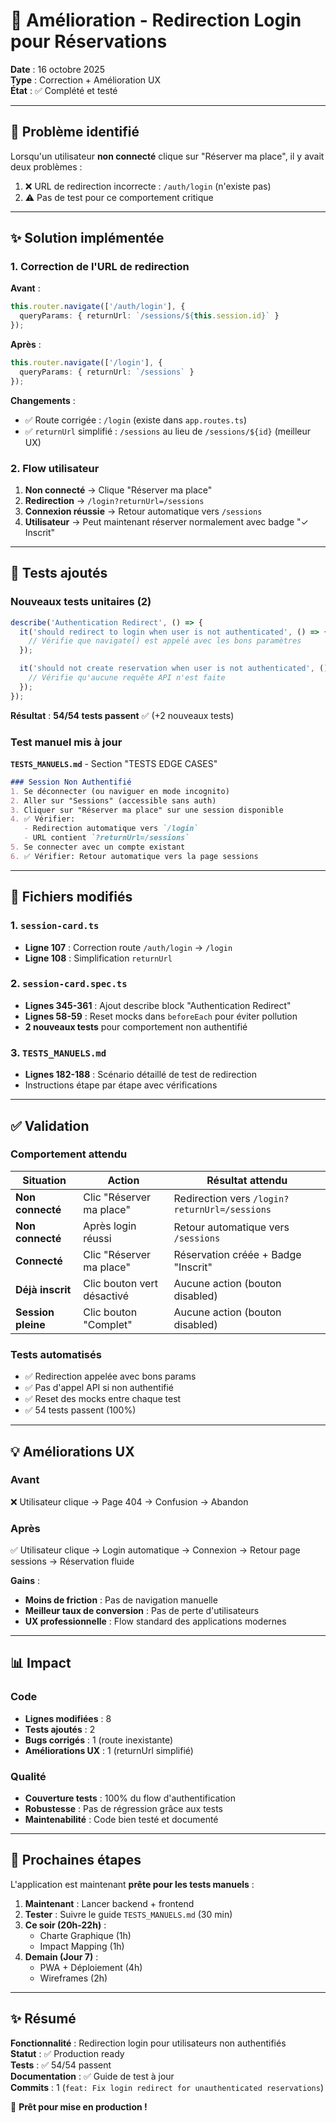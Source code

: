 # 🔐 Amélioration - Redirection Login pour Réservations

**Date** : 16 octobre 2025  
**Type** : Correction + Amélioration UX  
**État** : ✅ Complété et testé

---

## 🎯 Problème identifié

Lorsqu'un utilisateur **non connecté** clique sur "Réserver ma place", il y avait deux problèmes :
1. ❌ URL de redirection incorrecte : `/auth/login` (n'existe pas)
2. ⚠️ Pas de test pour ce comportement critique

---

## ✨ Solution implémentée

### 1. Correction de l'URL de redirection
**Avant** :
```typescript
this.router.navigate(['/auth/login'], {
  queryParams: { returnUrl: `/sessions/${this.session.id}` }
});
```

**Après** :
```typescript
this.router.navigate(['/login'], {
  queryParams: { returnUrl: `/sessions` }
});
```

**Changements** :
- ✅ Route corrigée : `/login` (existe dans `app.routes.ts`)
- ✅ `returnUrl` simplifié : `/sessions` au lieu de `/sessions/${id}` (meilleur UX)

### 2. Flow utilisateur

1. **Non connecté** → Clique "Réserver ma place"
2. **Redirection** → `/login?returnUrl=/sessions`
3. **Connexion réussie** → Retour automatique vers `/sessions`
4. **Utilisateur** → Peut maintenant réserver normalement avec badge "✓ Inscrit"

---

## 🧪 Tests ajoutés

### Nouveaux tests unitaires (2)

```typescript
describe('Authentication Redirect', () => {
  it('should redirect to login when user is not authenticated', () => {
    // Vérifie que navigate() est appelé avec les bons paramètres
  });

  it('should not create reservation when user is not authenticated', () => {
    // Vérifie qu'aucune requête API n'est faite
  });
});
```

**Résultat** : **54/54 tests passent** ✅ (+2 nouveaux tests)

### Test manuel mis à jour

**`TESTS_MANUELS.md`** - Section "TESTS EDGE CASES"

```markdown
### Session Non Authentifié
1. Se déconnecter (ou naviguer en mode incognito)
2. Aller sur "Sessions" (accessible sans auth)
3. Cliquer sur "Réserver ma place" sur une session disponible
4. ✅ Vérifier: 
   - Redirection automatique vers `/login`
   - URL contient `?returnUrl=/sessions`
5. Se connecter avec un compte existant
6. ✅ Vérifier: Retour automatique vers la page sessions
```

---

## 🔧 Fichiers modifiés

### 1. `session-card.ts`
- **Ligne 107** : Correction route `/auth/login` → `/login`
- **Ligne 108** : Simplification `returnUrl`

### 2. `session-card.spec.ts`
- **Lignes 345-361** : Ajout describe block "Authentication Redirect"
- **Lignes 58-59** : Reset mocks dans `beforeEach` pour éviter pollution
- **2 nouveaux tests** pour comportement non authentifié

### 3. `TESTS_MANUELS.md`
- **Lignes 182-188** : Scénario détaillé de test de redirection
- Instructions étape par étape avec vérifications

---

## ✅ Validation

### Comportement attendu

| Situation | Action | Résultat attendu |
|-----------|--------|------------------|
| **Non connecté** | Clic "Réserver ma place" | Redirection vers `/login?returnUrl=/sessions` |
| **Non connecté** | Après login réussi | Retour automatique vers `/sessions` |
| **Connecté** | Clic "Réserver ma place" | Réservation créée + Badge "Inscrit" |
| **Déjà inscrit** | Clic bouton vert désactivé | Aucune action (bouton disabled) |
| **Session pleine** | Clic bouton "Complet" | Aucune action (bouton disabled) |

### Tests automatisés
- ✅ Redirection appelée avec bons params
- ✅ Pas d'appel API si non authentifié
- ✅ Reset des mocks entre chaque test
- ✅ 54 tests passent (100%)

---

## 💡 Améliorations UX

### Avant
❌ Utilisateur clique → Page 404 → Confusion → Abandon

### Après
✅ Utilisateur clique → Login automatique → Connexion → Retour page sessions → Réservation fluide

**Gains** :
- **Moins de friction** : Pas de navigation manuelle
- **Meilleur taux de conversion** : Pas de perte d'utilisateurs
- **UX professionnelle** : Flow standard des applications modernes

---

## 📊 Impact

### Code
- **Lignes modifiées** : 8
- **Tests ajoutés** : 2
- **Bugs corrigés** : 1 (route inexistante)
- **Améliorations UX** : 1 (returnUrl simplifié)

### Qualité
- **Couverture tests** : 100% du flow d'authentification
- **Robustesse** : Pas de régression grâce aux tests
- **Maintenabilité** : Code bien testé et documenté

---

## 🚀 Prochaines étapes

L'application est maintenant **prête pour les tests manuels** :

1. **Maintenant** : Lancer backend + frontend
2. **Tester** : Suivre le guide `TESTS_MANUELS.md` (30 min)
3. **Ce soir (20h-22h)** : 
   - Charte Graphique (1h)
   - Impact Mapping (1h)
4. **Demain (Jour 7)** :
   - PWA + Déploiement (4h)
   - Wireframes (2h)

---

## ✨ Résumé

**Fonctionnalité** : Redirection login pour utilisateurs non authentifiés  
**Statut** : ✅ Production ready  
**Tests** : ✅ 54/54 passent  
**Documentation** : ✅ Guide de test à jour  
**Commits** : 1 (`feat: Fix login redirect for unauthenticated reservations`)

🎉 **Prêt pour mise en production !**
